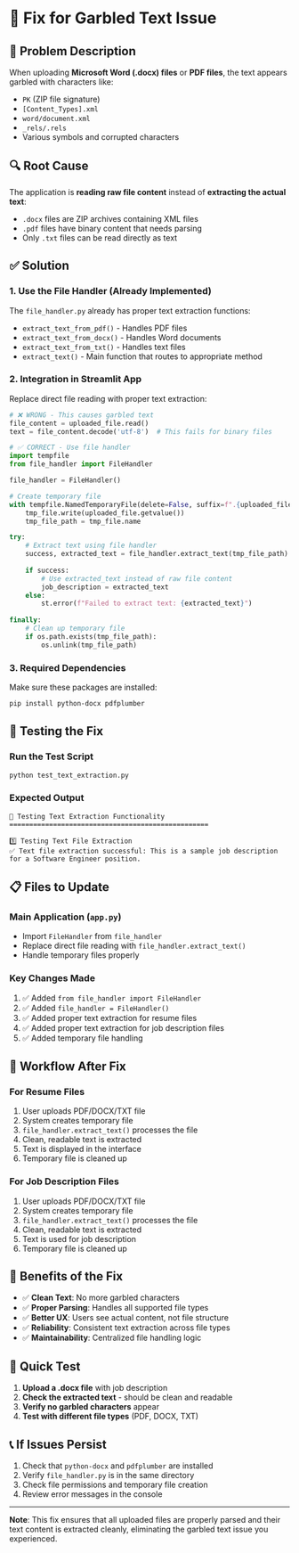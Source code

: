 # 🔧 Fix for Garbled Text Issue

## 🚨 **Problem Description**

When uploading **Microsoft Word (.docx) files** or **PDF files**, the text appears garbled with characters like:
- `PK` (ZIP file signature)
- `[Content_Types].xml`
- `word/document.xml`
- `_rels/.rels`
- Various symbols and corrupted characters

## 🔍 **Root Cause**

The application is **reading raw file content** instead of **extracting the actual text**:
- `.docx` files are ZIP archives containing XML files
- `.pdf` files have binary content that needs parsing
- Only `.txt` files can be read directly as text

## ✅ **Solution**

### **1. Use the File Handler (Already Implemented)**

The `file_handler.py` already has proper text extraction functions:
- `extract_text_from_pdf()` - Handles PDF files
- `extract_text_from_docx()` - Handles Word documents  
- `extract_text_from_txt()` - Handles text files
- `extract_text()` - Main function that routes to appropriate method

### **2. Integration in Streamlit App**

Replace direct file reading with proper text extraction:

```python
# ❌ WRONG - This causes garbled text
file_content = uploaded_file.read()
text = file_content.decode('utf-8')  # This fails for binary files

# ✅ CORRECT - Use file handler
import tempfile
from file_handler import FileHandler

file_handler = FileHandler()

# Create temporary file
with tempfile.NamedTemporaryFile(delete=False, suffix=f".{uploaded_file.name.split('.')[-1]}") as tmp_file:
    tmp_file.write(uploaded_file.getvalue())
    tmp_file_path = tmp_file.name

try:
    # Extract text using file handler
    success, extracted_text = file_handler.extract_text(tmp_file_path)
    
    if success:
        # Use extracted_text instead of raw file content
        job_description = extracted_text
    else:
        st.error(f"Failed to extract text: {extracted_text}")
        
finally:
    # Clean up temporary file
    if os.path.exists(tmp_file_path):
        os.unlink(tmp_file_path)
```

### **3. Required Dependencies**

Make sure these packages are installed:
```bash
pip install python-docx pdfplumber
```

## 🧪 **Testing the Fix**

### **Run the Test Script**
```bash
python test_text_extraction.py
```

### **Expected Output**
```
🧪 Testing Text Extraction Functionality
==================================================

1️⃣ Testing Text File Extraction
✅ Text file extraction successful: This is a sample job description for a Software Engineer position.
```

## 📋 **Files to Update**

### **Main Application (`app.py`)**
- Import `FileHandler` from `file_handler`
- Replace direct file reading with `file_handler.extract_text()`
- Handle temporary files properly

### **Key Changes Made**
1. ✅ Added `from file_handler import FileHandler`
2. ✅ Added `file_handler = FileHandler()`
3. ✅ Added proper text extraction for resume files
4. ✅ Added proper text extraction for job description files
5. ✅ Added temporary file handling

## 🔄 **Workflow After Fix**

### **For Resume Files**
1. User uploads PDF/DOCX/TXT file
2. System creates temporary file
3. `file_handler.extract_text()` processes the file
4. Clean, readable text is extracted
5. Text is displayed in the interface
6. Temporary file is cleaned up

### **For Job Description Files**
1. User uploads PDF/DOCX/TXT file
2. System creates temporary file
3. `file_handler.extract_text()` processes the file
4. Clean, readable text is extracted
5. Text is used for job description
6. Temporary file is cleaned up

## 🎯 **Benefits of the Fix**

- ✅ **Clean Text**: No more garbled characters
- ✅ **Proper Parsing**: Handles all supported file types
- ✅ **Better UX**: Users see actual content, not file structure
- ✅ **Reliability**: Consistent text extraction across file types
- ✅ **Maintainability**: Centralized file handling logic

## 🚀 **Quick Test**

1. **Upload a .docx file** with job description
2. **Check the extracted text** - should be clean and readable
3. **Verify no garbled characters** appear
4. **Test with different file types** (PDF, DOCX, TXT)

## 📞 **If Issues Persist**

1. Check that `python-docx` and `pdfplumber` are installed
2. Verify `file_handler.py` is in the same directory
3. Check file permissions and temporary file creation
4. Review error messages in the console

---

**Note**: This fix ensures that all uploaded files are properly parsed and their text content is extracted cleanly, eliminating the garbled text issue you experienced.

